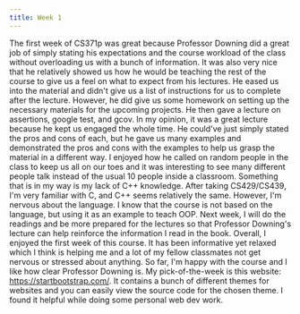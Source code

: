 ```yaml
---
title: Week 1
---
```

The first week of CS371p was great because Professor Downing did a great job of simply stating his expectations and the course workload of the class without overloading us with a bunch of information. It was also very nice that he relatively showed us how he would be teaching the rest of the course to give us a feel on what to expect from his lectures. He eased us into the material and didn't give us a list of instructions for us to complete after the lecture. However, he did give us some homework on setting up the necessary materials for the upcoming projects. He then gave a lecture on assertions, google test, and gcov. In my opinion, it was a great lecture because he kept us engaged the whole time. He could've just simply stated the pros and cons of each, but he gave us many examples and demonstrated the pros and cons with the examples to help us grasp the material in a different way. I enjoyed how he called on random people in the class to keep us all on our toes and it was interesting to see many different people talk instead of the usual 10 people inside a classroom. Something that is in my way is my lack of C++ knowledge. After taking CS429/CS439, I'm very familiar with C, and C++ seems relatively the same. However, I'm nervous about the language. I know that the course is not based on the language, but using it as an example to teach OOP. Next week, I will do the readings and be more prepared for the lectures so that Professor Downing's lecture can help reinforce the information I read in the book. Overall, I enjoyed the first week of this course. It has been informative yet relaxed which I think is helping me and a lot of my fellow classmates not get nervous or stressed about anything. So far, I'm happy with the course and I like how clear Professor Downing is. My pick-of-the-week is this website: https://startbootstrap.com/. It contains a bunch of different themes for websites and you can easily view the source code for the chosen theme. I found it helpful while doing some personal web dev work.